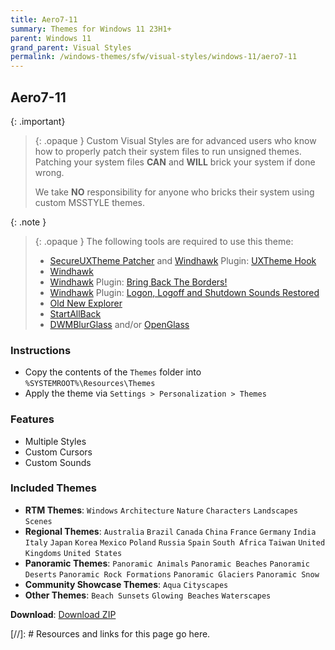 ```yaml
---
title: Aero7-11
summary: Themes for Windows 11 23H1+
parent: Windows 11
grand_parent: Visual Styles
permalink: /windows-themes/sfw/visual-styles/windows-11/aero7-11
---
```


## Aero7-11

{: .important}
> {: .opaque }
> Custom Visual Styles are for advanced users who know how to properly patch their system files to run unsigned themes.  
> Patching your system files **CAN** and **WILL** brick your system if done wrong.
>
> We take **NO** responsibility for anyone who bricks their system using custom MSSTYLE themes.

{: .note }
> {: .opaque }
> The following tools are required to use this theme:
>
> - [SecureUXTheme Patcher] and [Windhawk] Plugin: [UXTheme Hook]
> - [Windhawk]
> - [Windhawk] Plugin: [Bring Back The Borders!]
> - [Windhawk] Plugin: [Logon, Logoff and Shutdown Sounds Restored]
> - [Old New Explorer]
> - [StartAllBack]
> - [DWMBlurGlass] and/or [OpenGlass]

### Instructions

- Copy the contents of the `Themes` folder into `%SYSTEMROOT%\Resources\Themes`
- Apply the theme via `Settings > Personalization > Themes`

### Features

- Multiple Styles
- Custom Cursors
- Custom Sounds

### Included Themes

- **RTM Themes**: `Windows` `Architecture` `Nature` `Characters` `Landscapes` `Scenes`
- **Regional Themes**: `Australia` `Brazil` `Canada` `China` `France` `Germany` `India` `Italy` `Japan` `Korea` `Mexico` `Poland` `Russia` `Spain` `South Africa` `Taiwan` `United Kingdoms` `United States`
- **Panoramic Themes**: `Panoramic Animals` `Panoramic Beaches` `Panoramic Deserts` `Panoramic Rock Formations` `Panoramic Glaciers` `Panoramic Snow`
- **Community Showcase Themes**: `Aqua` `Cityscapes`
- **Other Themes**: `Beach Sunsets` `Glowing Beaches` `Waterscapes`

**Download**: [Download ZIP]

<!-- ////////////////////////////////////////////////////////////////////////////////////////////////////////////////////// -->

[//]: # Resources and links for this page go here.

[Windhawk]: https://windhawk.net/
[Bring Back The Borders!]: https://windhawk.net/mods/w11-dwm-fix
[Logon, Logoff and Shutdown Sounds Restored]: https://windhawk.net/mods/logon-logoff-shutdown-sounds/
[SecureUXTheme Patcher]: https://github.com/namazso/SecureUxTheme/
[UXTheme Hook]: https://windhawk.net/mods/uxtheme-hook/
[Old New Explorer]: https://msfn.org/board/topic/170375-oldnewexplorer-119/
[DWMBlurGlass]: https://github.com/Maplespe/DWMBlurGlass
[StartAllBack]: https://www.startallback.com/
[OpenGlass]: https://virtualcustoms.net/showthread.php/88998-OpenGlass-Installer-for-Windows-11-22H2
[Download ZIP]: https://gitlab.com/the-back-room/visual-styles/windows-11/sfw/aero7-11/-/archive/main/aero7-11-main.zip

<!-- ////////////////////////////////////////////////////////////////////////////////////////////////////////////////////// -->
